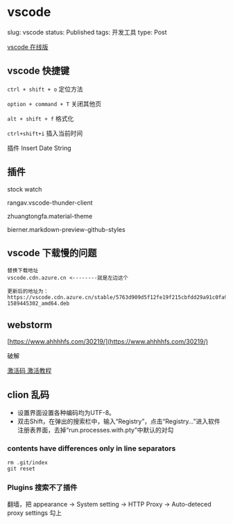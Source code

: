 # vscode

slug: vscode
status: Published
tags: 开发工具
type: Post

[vscode 在线版](https://vscode.dev/)

## vscode 快捷键

`ctrl + shift + o` 定位方法

`option + command + T` 关闭其他页

`alt + shift + f` 格式化

`ctrl+shift+i` 插入当前时间

插件 Insert Date String

## 插件

stock watch

rangav.vscode-thunder-client

zhuangtongfa.material-theme

bierner.markdown-preview-github-styles

## vscode 下载慢的问题

```
替换下载地址
vscode.cdn.azure.cn <--------就是左边这个

更新后的地址为：https://vscode.cdn.azure.cn/stable/5763d909d5f12fe19f215cbfdd29a91c0fa9208a/code_1.45.1-1589445302_amd64.deb
```

## webstorm

[https://www.ahhhhfs.com/30219/](https://www.ahhhhfs.com/30219/)

破解

[激活码 激活教程](https://github.com/wenyanjun/free-code)

## clion 乱码

- 设置界面设置各种编码均为UTF-8。
- 双击Shift，在弹出的搜索栏中，输入“Registry”，点击“Registry…”进入软件注册表界面，去掉“run.processes.with.pty”中默认的对勾

### contents have differences only in line separators

```
rm .git/index
git reset
```

### Plugins 搜索不了插件

翻墙，把 appearance -> System setting -> HTTP Proxy -> Auto-deteced proxy settings 勾上